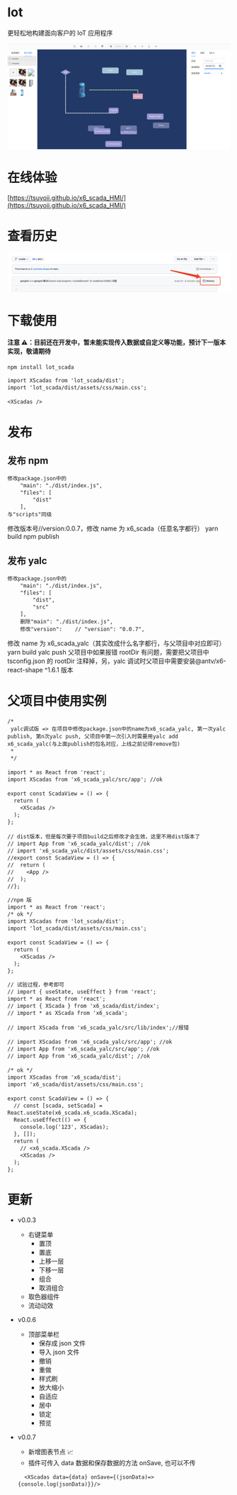 # lot

更轻松地构建面向客户的 IoT 应用程序

![1-1](src/assets/2.png)

# 在线体验

[https://tsuyoii.github.io/x6_scada_HMI/](https://tsuyoii.github.io/x6_scada_HMI/)

# 查看历史

![1-2](src/assets/githistory.png)

# 下载使用

#### 注意 ⚠️：目前还在开发中，暂未能实现传入数据或自定义等功能，预计下一版本实现，敬请期待

```
npm install lot_scada
```

```
import XScadas from 'lot_scada/dist';
import 'lot_scada/dist/assets/css/main.css';

<XScadas />
```

# 发布

## 发布 npm

```
修改package.json中的
    "main": "./dist/index.js",
    "files": [
        "dist"
    ],
与"scripts"同级

```

修改版本号//version:0.0.7，修改 name 为 x6_scada（任意名字都行）
yarn build
npm publish

## 发布 yalc

```
修改package.json中的
    "main": "./dist/index.js",
    "files": [
        "dist",
        "src"
    ],
    删除"main": "./dist/index.js",
    修改"version":    // "version": "0.0.7",
```

修改 name 为 x6_scada_yalc（其实改成什么名字都行，与父项目中对应即可）
yarn build
yalc push
父项目中如果报错 rootDir 有问题，需要把父项目中 tsconfig.json 的 rootDir 注释掉，另，yalc 调试时父项目中需要安装@antv/x6-react-shape ^1.6.1 版本

# 父项目中使用实例

```
/*
 yalc调试版 => 在项目中修改package.json中的name为x6_scada_yalc, 第一次yalc publish, 第n次yalc push, 父项目中第一次引入时需要用yalc add x6_scada_yalc(与上面publish的包名对应，上线之前记得remove包)
 *
 */

import * as React from 'react';
import XScadas from 'x6_scada_yalc/src/app'; //ok

export const ScadaView = () => {
  return (
    <XScadas />
  );
};

// dist版本，但是每次要子项目build之后修改才会生效，这里不用dist版本了
// import App from 'x6_scada_yalc/dist'; //ok
// import 'x6_scada_yalc/dist/assets/css/main.css';
//export const ScadaView = () => {
//  return (
//    <App />
//  );
//};

```

```
//npm 版
import * as React from 'react';
/* ok */
import XScadas from 'lot_scada/dist';
import 'lot_scada/dist/assets/css/main.css';

export const ScadaView = () => {
  return (
    <XScadas />
  );
};

```

```
// 试验过程，参考即可
// import { useState, useEffect } from 'react';
import * as React from 'react';
// import { XScada } from 'x6_scada/dist/index';
// import * as XScada from 'x6_scada';

// import XScada from 'x6_scada_yalc/src/lib/index';//报错

// import XScadas from 'x6_scada_yalc/src/app'; //ok
// import App from 'x6_scada_yalc/src/app'; //ok
// import App from 'x6_scada_yalc/dist'; //ok

/* ok */
import XScadas from 'x6_scada/dist';
import 'x6_scada/dist/assets/css/main.css';

export const ScadaView = () => {
  // const [scada, setScada] = React.useState(x6_scada.x6_scada.XScada);
  React.useEffect(() => {
    console.log('123', XScadas);
  }, []);
  return (
    // <x6_scada.XScada />
    <XScadas />
  );
};

```

# 更新

- v0.0.3

  - 右键菜单
    - 置顶
    - 置底
    - 上移一层
    - 下移一层
    - 组合
    - 取消组合
  - 取色器组件
  - 流动动效

- v0.0.6

  - 顶部菜单栏
    - 保存成 json 文件
    - 导入 json 文件
    - 撤销
    - 重做
    - 样式刷
    - 放大缩小
    - 自适应
    - 居中
    - 锁定
    - 预览

- v0.0.7

  - 新增图表节点 📈
  - 插件可传入 data 数据和保存数据的方法 onSave, 也可以不传

  ```
    <XScadas data={data} onSave={(jsonData)=>{console.log(jsonData)}}/>
  ```
